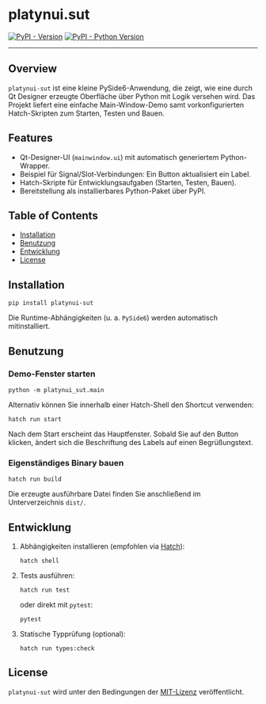 # platynui.sut

[![PyPI - Version](https://img.shields.io/pypi/v/platynui-sut.svg)](https://pypi.org/project/platynui-sut)
[![PyPI - Python Version](https://img.shields.io/pypi/pyversions/platynui-sut.svg)](https://pypi.org/project/platynui-sut)

-----

## Overview

`platynui-sut` ist eine kleine PySide6-Anwendung, die zeigt, wie eine durch Qt
Designer erzeugte Oberfläche über Python mit Logik versehen wird. Das Projekt
liefert eine einfache Main-Window-Demo samt vorkonfigurierten Hatch-Skripten
zum Starten, Testen und Bauen.

## Features

- Qt-Designer-UI (`mainwindow.ui`) mit automatisch generiertem Python-Wrapper.
- Beispiel für Signal/Slot-Verbindungen: Ein Button aktualisiert ein Label.
- Hatch-Skripte für Entwicklungsaufgaben (Starten, Testen, Bauen).
- Bereitstellung als installierbares Python-Paket über PyPI.

## Table of Contents

- [Installation](#installation)
- [Benutzung](#benutzung)
- [Entwicklung](#entwicklung)
- [License](#license)

## Installation

```console
pip install platynui-sut
```

Die Runtime-Abhängigkeiten (u. a. `PySide6`) werden automatisch mitinstalliert.

## Benutzung

### Demo-Fenster starten

```console
python -m platynui_sut.main
```

Alternativ können Sie innerhalb einer Hatch-Shell den Shortcut verwenden:

```console
hatch run start
```

Nach dem Start erscheint das Hauptfenster. Sobald Sie auf den Button klicken,
ändert sich die Beschriftung des Labels auf einen Begrüßungstext.

### Eigenständiges Binary bauen

```console
hatch run build
```

Die erzeugte ausführbare Datei finden Sie anschließend im Unterverzeichnis
`dist/`.

## Entwicklung

1. Abhängigkeiten installieren (empfohlen via [Hatch](https://hatch.pypa.io/)):
   ```console
   hatch shell
   ```
2. Tests ausführen:
   ```console
   hatch run test
   ```
   oder direkt mit `pytest`:
   ```console
   pytest
   ```
3. Statische Typprüfung (optional):
   ```console
   hatch run types:check
   ```

## License

`platynui-sut` wird unter den Bedingungen der
[MIT-Lizenz](https://spdx.org/licenses/MIT.html) veröffentlicht.
